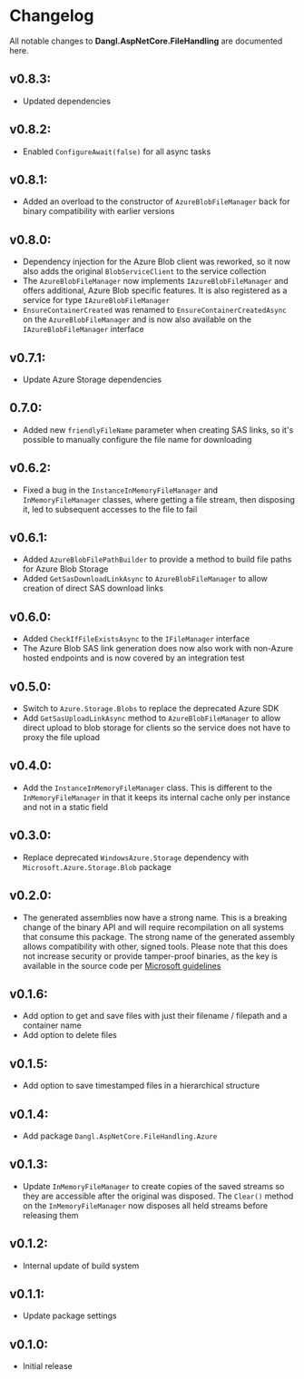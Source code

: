 # Changelog

All notable changes to **Dangl.AspNetCore.FileHandling** are documented here.

## v0.8.3:
- Updated dependencies

## v0.8.2:
- Enabled `ConfigureAwait(false)` for all async tasks

## v0.8.1:
- Added an overload to the constructor of `AzureBlobFileManager` back for binary compatibility with earlier versions

## v0.8.0:
- Dependency injection for the Azure Blob client was reworked, so it now also adds the original `BlobServiceClient` to the service collection
- The `AzureBlobFileManager` now implements `IAzureBlobFileManager` and offers additional, Azure Blob specific features. It is also registered as a service for type `IAzureBlobFileManager`
- `EnsureContainerCreated` was renamed to `EnsureContainerCreatedAsync` on the `AzureBlobFileManager` and is now also available on the `IAzureBlobFileManager` interface

## v0.7.1:
- Update Azure Storage dependencies

## 0.7.0:
- Added new `friendlyFileName` parameter when creating SAS links, so it's possible to manually configure the file name for downloading

## v0.6.2:
- Fixed a bug in the `InstanceInMemoryFileManager` and `InMemoryFileManager` classes, where getting a file stream, then disposing it, led to subsequent accesses to the file to fail

## v0.6.1:
- Added `AzureBlobFilePathBuilder` to provide a method to build file paths for Azure Blob Storage
- Added `GetSasDownloadLinkAsync` to `AzureBlobFileManager` to allow creation of direct SAS download links

## v0.6.0:
- Added `CheckIfFileExistsAsync` to the `IFileManager` interface
- The Azure Blob SAS link generation does now also work with non-Azure hosted endpoints and is now covered by an integration test

## v0.5.0:
- Switch to `Azure.Storage.Blobs` to replace the deprecated Azure SDK
- Add `GetSasUploadLinkAsync` method to `AzureBlobFileManager` to allow direct upload to blob storage for clients so the service does not have to proxy the file upload

## v0.4.0:
- Add the `InstanceInMemoryFileManager` class. This is different to the `InMemoryFileManager` in that it keeps its internal cache only per instance and not in a static field

## v0.3.0:
- Replace deprecated `WindowsAzure.Storage` dependency with `Microsoft.Azure.Storage.Blob` package

## v0.2.0:
- The generated assemblies now have a strong name. This is a breaking change of the binary API and will require recompilation on all systems that consume this package. The strong name of the generated assembly allows compatibility with other, signed tools. Please note that this does not increase security or provide tamper-proof binaries, as the key is available in the source code per [Microsoft guidelines](https://msdn.microsoft.com/en-us/library/wd40t7ad(v=vs.110).aspx)

## v0.1.6:
- Add option to get and save files with just their filename / filepath and a container name
- Add option to delete files

## v0.1.5:
- Add option to save timestamped files in a hierarchical structure

## v0.1.4:
- Add package `Dangl.AspNetCore.FileHandling.Azure`

## v0.1.3:
- Update `InMemoryFileManager` to create copies of the saved streams so they are accessible after the original was disposed. The `Clear()` method on the `InMemoryFileManager` now disposes all held streams before releasing them

## v0.1.2:
- Internal update of build system

## v0.1.1:
- Update package settings

## v0.1.0:
- Initial release
